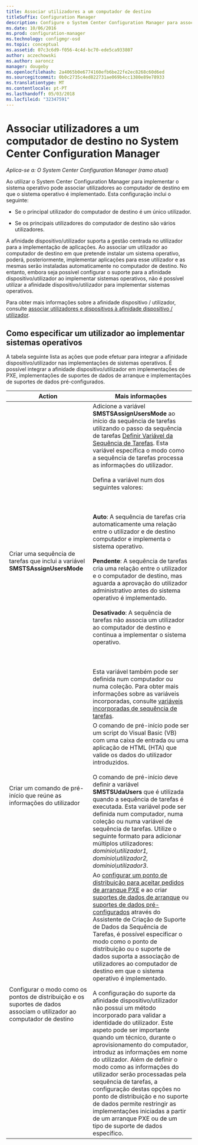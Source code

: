 ```yaml
---
title: Associar utilizadores a um computador de destino
titleSuffix: Configuration Manager
description: Configure o System Center Configuration Manager para associar os utilizadores com computadores de destino ao implementar sistemas operativos.
ms.date: 10/06/2016
ms.prod: configuration-manager
ms.technology: configmgr-osd
ms.topic: conceptual
ms.assetid: 07c3c6d9-f056-4c4d-bc70-ede5ca933807
author: aczechowski
ms.author: aaroncz
manager: dougeby
ms.openlocfilehash: 2a4065b0e6774160efb6be22fe2ec8268c60d6ed
ms.sourcegitcommit: 0b0c2735c4ed822731ae069b4cc1380e89e78933
ms.translationtype: MT
ms.contentlocale: pt-PT
ms.lasthandoff: 05/03/2018
ms.locfileid: "32347591"
---
```

# <a name="associate-users-with-a-destination-computer-in-system-center-configuration-manager"></a>Associar utilizadores a um computador de destino no System Center Configuration Manager

*Aplica-se a: O System Center Configuration Manager (ramo atual)*

Ao utilizar o System Center Configuration Manager para implementar o sistema operativo pode associar utilizadores ao computador de destino em que o sistema operativo é implementado. Esta configuração inclui o seguinte:  

-   Se o principal utilizador do computador de destino é um único utilizador.  

-   Se os principais utilizadores do computador de destino são vários utilizadores.  

 A afinidade dispositivo/utilizador suporta a gestão centrada no utilizador para a implementação de aplicações. Ao associar um utilizador ao computador de destino em que pretende instalar um sistema operativo, poderá, posteriormente, implementar aplicações para esse utilizador e as mesmas serão instaladas automaticamente no computador de destino. No entanto, embora seja possível configurar o suporte para a afinidade dispositivo/utilizador ao implementar sistemas operativos, não é possível utilizar a afinidade dispositivo/utilizador para implementar sistemas operativos.  

 Para obter mais informações sobre a afinidade dispositivo / utilizador, consulte [associar utilizadores e dispositivos à afinidade dispositivo / utilizador](../../apps/deploy-use/link-users-and-devices-with-user-device-affinity.md).  

## <a name="how-to-specify-a-user-when-you-deploy-operating-systems"></a>Como especificar um utilizador ao implementar sistemas operativos  
 A tabela seguinte lista as ações que pode efetuar para integrar a afinidade dispositivo/utilizador nas implementações de sistemas operativos. É possível integrar a afinidade dispositivo/utilizador em implementações de PXE, implementações de suportes de dados de arranque e implementações de suportes de dados pré-configurados.  

|Action|Mais informações|  
|------------|----------------------|  
|Criar uma sequência de tarefas que inclui a variável **SMSTSAssignUsersMode**|Adicione a variável **SMSTSAssignUsersMode** ao início da sequência de tarefas utilizando o passo da sequência de tarefas [Definir Variável da Sequência de Tarefas](../../osd/understand/task-sequence-steps.md#BKMK_SetTaskSequenceVariable). Esta variável especifica o modo como a sequência de tarefas processa as informações do utilizador.<br /><br /> Defina a variável num dos seguintes valores:<br /><br /> <br /><br /> **Auto**: A sequência de tarefas cria automaticamente uma relação entre o utilizador e de destino computador e implementa o sistema operativo.<br /><br /> **Pendente**: A sequência de tarefas cria uma relação entre o utilizador e o computador de destino, mas aguarda a aprovação do utilizador administrativo antes do sistema operativo é implementado.<br /><br /> **Desativado**: A sequência de tarefas não associa um utilizador ao computador de destino e continua a implementar o sistema operativo.<br /><br /> <br /><br /> Esta variável também pode ser definida num computador ou numa coleção. Para obter mais informações sobre as variáveis incorporadas, consulte [variáveis incorporadas de sequência de tarefas](../../osd/understand/task-sequence-built-in-variables.md).|  
|Criar um comando de pré-início que reúne as informações do utilizador|O comando de pré-início pode ser um script do Visual Basic (VB) com uma caixa de entrada ou uma aplicação de HTML (HTA) que valide os dados do utilizador introduzidos.<br /><br /> O comando de pré-início deve definir a variável **SMSTSUdaUsers** que é utilizada quando a sequência de tarefas é executada. Esta variável pode ser definida num computador, numa coleção ou numa variável de sequência de tarefas. Utilize o seguinte formato para adicionar múltiplos utilizadores: *domínio\utilizador1, domínio\utilizador2, domínio\utilizador3*.|  
|Configurar o modo como os pontos de distribuição e os suportes de dados associam o utilizador ao computador de destino|Ao [configurar um ponto de distribuição para aceitar pedidos de arranque PXE](https://technet.microsoft.com/library/mt627944\(TechNet.10\).aspx#BKMK_PXEDistributionPoint) e ao criar [suportes de dados de arranque](http://technet.microsoft.com/library/mt627921\(TechNet.10\).aspx) ou [suportes de dados pré-configurados](https://technet.microsoft.com/library/mt627922\(TechNet.10\).aspx) através do Assistente de Criação de Suporte de Dados da Sequência de Tarefas, é possível especificar o modo como o ponto de distribuição ou o suporte de dados suporta a associação de utilizadores ao computador de destino em que o sistema operativo é implementado.<br /><br /> A configuração do suporte da afinidade dispositivo/utilizador não possui um método incorporado para validar a identidade do utilizador. Este aspeto pode ser importante quando um técnico, durante o aprovisionamento do computador, introduz as informações em nome do utilizador. Além de definir o modo como as informações do utilizador serão processadas pela sequência de tarefas, a configuração destas opções no ponto de distribuição e no suporte de dados permite restringir as implementações iniciadas a partir de um arranque PXE ou de um tipo de suporte de dados específico.|  

